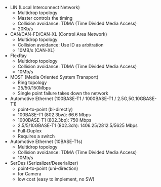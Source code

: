 - LIN (Local Interconnect Network)
  - Multidrop topology
  - Master controls the timing
  - Collision avoidance: TDMA (Time Divided Media Access)
  - 20Kb/s
- CAN/CAN-FD/CAN-XL (Control Area Network)
  - Multidrop topology
  - Collision avoidance: Use ID as arbitration
  - 10MB/s (CAN-XL)
- FlexRay
  - Multidrop topology
  - Collision avoidance: TDMA (Time Divided Media Access)
  - 10Mb/s
- MOST (Media Oriented System Transport)
  - Ring topology
  - 25/50/150Mbps
  - Single point failure takes down the network
- Automotive Ethernet (100BASE-T1 / 1000BASE-T1 / 2.5G,5G,10GBASE-T1)
  - point-to-point (bi-directly)
  - 100BASE-T1 (802.3bw): 66.6 Mbps
  - 1000BASE-T1 (802.3bp): 750 Mbps
  - 2.5/5/10GBASE-T1 (802.3ch): 1406.25/2812.5/5625 Mbps
  - Full-Duplex
  - Requires a switch
- Automotive Ethernet (10BASE-T1s)
  - Multidrop topology
  - Collision avoidance: TDMA (Time Divided Media Access)
  - 10Mb/s
- SerDes (Serizalizer/Deserializer)
  - point-to-point (uni-direction)
  - for Camera
  - low cost (easy to implement, no SW)
